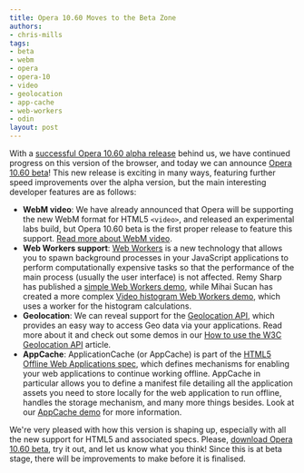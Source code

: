 ```yaml
---
title: Opera 10.60 Moves to the Beta Zone
authors:
- chris-mills
tags:
- beta
- webm
- opera
- opera-10
- video
- geolocation
- app-cache
- web-workers
- odin
layout: post
---
```

<p>With a <a href="http://my.opera.com/ODIN/blog/opera-10-60-alpha">successful Opera 10.60 alpha release</a> behind us, we have continued progress on this version of the browser, and today we can announce <a href="http://www.opera.com/browser/next/">Opera 10.60 beta</a>! This new release is exciting in many ways, featuring further speed improvements over the alpha version, but the main interesting developer features are as follows:</p>

<ul>
  <li><strong>WebM video</strong>: We have already announced that Opera will be supporting the new WebM format for HTML5 <code>&lt;video&gt;</code>, and released an experimental labs build, but Opera 10.60 beta is the first proper release to feature this support. <a href="http://dev.opera.com/articles/view/opera-supports-webm-video/">Read more about WebM video</a>.</li>
  <li><strong>Web Workers support</strong>: <a href="http://www.whatwg.org/specs/web-workers/current-work/">Web Workers</a> is a new technology that allows you to spawn background processes in your JavaScript applications to perform computationally expensive tasks so that the performance of the main process (usually the user interface) is not affected. Remy Sharp has published a <a href="http://html5demos.com/worker">simple Web Workers demo</a>, while Mihai Sucan has created a more complex <a href="http://www.robodesign.ro/coding/html5-demo-video-histogram/index-web-worker.html">Video histogram Web Workers demo</a>, which uses a worker for the histogram calculations.</li>
  <li><strong>Geolocation</strong>: We can reveal support for the <a href="http://dev.w3.org/geo/api/spec-source.html">Geolocation API</a>, which provides an easy way to access Geo data via your applications. Read more about it and check out some demos in our <a href="http://dev.opera.com/articles/view/how-to-use-the-w3c-geolocation-api/">How to use the W3C Geolocation API</a> article.</li>
  <li><strong>AppCache</strong>: ApplicationCache (or AppCache) is part of the <a href="http://www.w3.org/TR/html5/offline.html">HTML5 Offline Web Applications spec</a>, which defines mechanisms for enabling your web applications to continue working offline. AppCache in particular allows you to define a manifest file detailing all the application  assets you need to store locally for the web application to run offline, handles the storage mechanism, and many more things besides. Look at our <a href="http://people.opera.com/patrickl/experiments/appcache/">AppCache demo</a> for more information.</li>
</ul>

<p>We&#39;re very pleased with how this version is shaping up, especially with all the new support for HTML5 and associated specs. Please, <a href="http://www.opera.com/browser/next/">download Opera 10.60 beta</a>, try it out, and let us know what you think! Since this is at beta stage, there will be improvements to make before it is finalised.</p>
